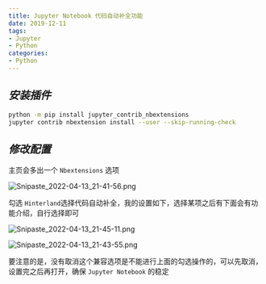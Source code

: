```yaml
---
title: Jupyter Notebook 代码自动补全功能
date: 2019-12-11
tags:
- Jupyter
- Python
categories:
- Python
---
```



## ***安装插件***

```bash
python -m pip install jupyter_contrib_nbextensions
jupyter contrib nbextension install --user --skip-running-check
```

## ***修改配置***
主页会多出一个 `Nbextensions` 选项

![Snipaste_2022-04-13_21-41-56.png](https://s2.loli.net/2022/05/08/4U8RTacD97OlqI3.png)


勾选 `Hinterland`选择代码自动补全，我的设置如下，选择某项之后有下面会有功能介绍，自行选择即可

![Snipaste_2022-04-13_21-45-11.png](https://s2.loli.net/2022/05/08/dvwr9xfVHoQJP3m.png)

![Snipaste_2022-04-13_21-43-55.png](https://s2.loli.net/2022/05/08/cdvuKhHxX67lNo9.png)

要注意的是，没有取消这个兼容选项是不能进行上面的勾选操作的，可以先取消，设置完之后再打开，确保 `Jupyter Notebook` 的稳定